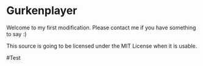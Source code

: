 # Gurkenplayer
Welcome to my first modification. Please contact me if you have something to say :)

This source is going to be licensed under the MIT License when it is usable.

#Test
